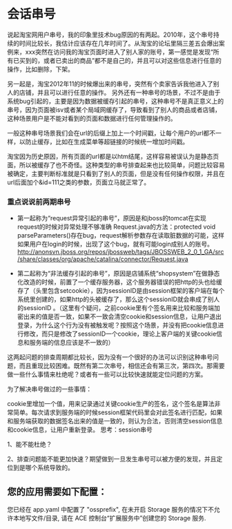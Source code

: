 <h1>会话串号</h1>
说起淘宝网用户串号，我的印象里技术bug原因的有两起。2010年，这个串号持续的时间比较长，我估计应该存在几年时间了。从淘宝的论坛里隔三差五会爆出案例来，xxx突然在访问我的淘宝页面时进入了别人家的账号，第一感觉是发现“所有已买到的，或者已卖出的商品”都不是自己的，并且可以对这些信息进行任意的操作，比如删除，下架。

另一起是，淘宝2012年11的时候爆出来的串号，突然有个卖家告诉我他进入了别人的店铺，并且可以进行任意的操作。
另外还有一种串号的场景，不过不是由于系统bug引起的，主要是因为数据被缓存引起的串号，这种串号不是真正意义上的串号，因为页面被isv或者某个局域网缓存了，导致看到了别人的商品或者店铺，这种场景用户是不能对看到的页面和数据进行任何管理操作的。

一般这种串号场景我们会在url的后缀上加上一个时间戳，让每个用户的url都不一样，以防止缓存，比如在生成菜单等超链接的时候统一增加时间戳。

淘宝因为历史原因，所有页面的url都是以htm结尾，这样容易被误认为是静态页面，所以被缓存了也不奇怪。这种类型的串号排查起来也比较简单，问题比较容易被确定，主要判断标准就是只看到了别人的页面，但是没有任何操作权限，并且在url后面加个&id=111之类的参数，页面立马就正常了。

<h3>重点说说前两期串号</h3>

- 第一起称为“request异常引起的串号”，原因是和jboss的tomcat在实现request的时候对异常处理不够准确
Request.java的方法：protected void parseParameters()存在bug，request解析参数存在读取脏数据的可能，这样如果用户在login的时候，出现了这个bug，就有可能login成别人的账号。
http://anonsvn.jboss.org/repos/jbossweb/tags/JBOSSWEB_2_0_1_GA/src/share/classes/org/apache/catalina/connector/Request.java

- 第二起称为“非法缓存引起的串号”，原因是店铺系统“shopsystem”在做静态化改造的时候，前置了一个缓存服务器，这个服务器错误的把http的头也给缓存了（头里包含setcookie），因为sessionID是由session框架的客户端在每个系统里创建的，如果http的头被缓存了，那么这个sessionID就会串成了别人的sessionID 。（这里有个疑问，之前cookie里有个签名用来比较和服务端加密出来的值是否一致，如果不一致会清空cookie和session信息，让用户退出登录，为什么这个行为没有被触发呢？按照这个场景，并没有把cookie信息进行修改，而只是修改了sessionID一个cookie，理论上客户端的关键cookie信息和服务端的信息应该是不一致的）

这两起问题的排查周期都比较长，因为没有一个很好的办法可以识别这种串号问题，而且重现比较困难。既然有第二次串号，相信还会有第三次，第四次。那需要做一些什么事情来杜绝呢？或者有一些可以比较快速就能定位问题的方案。

为了解决串号做过的一些事情：

cookie里增加一个值，用来记录通过关键cookie生产的签名，这个签名是算法非常简单。每次请求到服务端的时候session框架代码里会对此签名进行匹配，如果和服务端获取的数据签名出来的值是一致的，则认为合法，否则清空session信息和cookie信息，让用户重新登录。
思考：session串号<br>

1、能不能杜绝？

2、排查问题能不能更加快速？期望做到一旦发生串号可以被方便的发现，并且定位到是哪个系统导致的。

<h2>您的应用需要如下配置：</h2>
您已经在 app.yaml 中配置了 "ossprefix", 在未开启 Storage 服务的情况下不允许本地写文件/目录, 请在 ACE 控制台“扩展服务中”创建您的 Storage 服务.